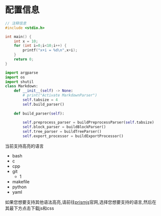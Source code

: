 # 配置信息

```c
// 注释信息
#include <stdio.h>

int main() {
    int x = 10;
    for (int i=0;i<10;i++) {
        printf("x+i = %d\n",x+i);
    }
    return 0;
}
```

```python
import argparse
import os
import shutil
class Markdown:
    def __init__(self) -> None:
        # print("Activate MarkdownParser")
        self.tabsize = 4
        self.build_parser()        
        
    def build_parser(self):
        
        self.preprocess_parser = buildPreprocessParser(self.tabsize)
        self.block_parser = buildBlockParser()
        self.tree_parser = buildTreeParser()
        self.export_processor = buildExportProcessor()
```

当前支持高亮的语言

- bash
- c
- cpp
- git
  - 1
- makefile
- python
- yaml

如果您想要支持其他语法高亮,请前往[prismjs](https://prismjs.com/download.html#themes=prism)官网,选择您想要支持的语言,然后在其最下方点击下载js和css